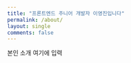 ```yaml
---
title: "프론트엔드 주니어 개발자 이영진입니다"
permalink: /about/
layout: single
comments: false
---
```


본인 소개 여기에 입력
